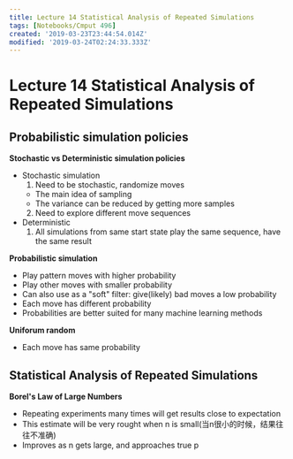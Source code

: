 ```yaml
---
title: Lecture 14 Statistical Analysis of Repeated Simulations
tags: [Notebooks/Cmput 496]
created: '2019-03-23T23:44:54.014Z'
modified: '2019-03-24T02:24:33.333Z'
---
```


# Lecture 14 Statistical Analysis of Repeated Simulations
## Probabilistic simulation policies
**Stochastic vs Deterministic simulation policies**
  * Stochastic simulation
    1. Need to be stochastic, randomize moves
      * The main idea of sampling
      * The variance can be reduced by getting more samples
    2. Need to explore different move sequences
  * Deterministic
    1. All simulations from same start state play the same sequence, have the same result

**Probabilistic simulation**
  * Play pattern moves with higher probability
  * Play other moves with smaller probability
  * Can also use as a "soft" filter: give(likely) bad moves a low probability
  * Each move has different probability
  * Probabilities are better suited for many machine learning methods

**Uniforum random**
  * Each move has same probability

## Statistical Analysis of Repeated Simulations
**Borel's Law of Large Numbers**
  * Repeating experiments many times will get results close to expectation
  * This estimate will be very rought when n is small(当n很小的时候，结果往往不准确)
  * Improves as n gets large, and approaches true p
   

